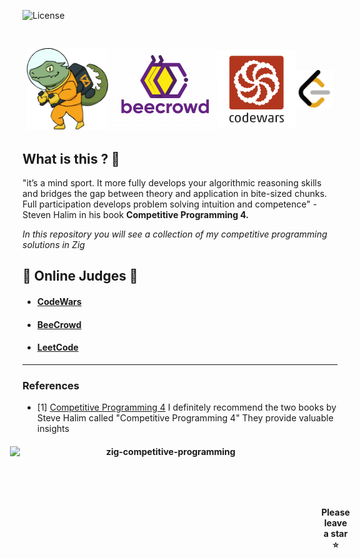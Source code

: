 ![License](https://img.shields.io/badge/Code%20License-MIT-blue.svg)

<h1 align="center" style="display:flex; flex-direction: row; justify-content: center; align-items: center">

<img src="img/zig.png" height="130" align="center" alt="Zig" title="The Zig Programming Language">
<img src="img/beecrowd.webp" height="140" align="center" alt="Beecrowd" title="Beecrowd">
<img src ="img/codewars.webp" height="125" align="center" alt="codewars" title="CodeWars">
<img src ="img/leetcode.webp" height="60" align="center" alt="leetcode" title="LeetCode">

</h1>

## What is this ? :lizard:

"it’s a mind sport. It more fully develops your algorithmic reasoning skills and bridges the gap between theory and application in bite-sized chunks. Full participation develops problem solving intuition and competence" - Steven Halim in his book **Competitive Programming 4.**

_In this repository you will see a collection of my competitive programming solutions in Zig_

## :balloon: Online Judges :balloon:

- #### [CodeWars](https://codewars.com/)
- #### [BeeCrowd](https://www.beecrowd.com/)
- #### [LeetCode](https://leetcode.com/)

---

### References

- [1] [Competitive Programming 4](https://cpbook.net/) I definitely recommend the two books by Steve Halim called "Competitive Programming 4" They provide valuable insights

<h4 align="center" style="display:flex; flex-direction: row; justify-content: center; align-items: center">

<img src="https://socialify.git.ci/luisbernardinello/zig-competitive-programming/image?font=Raleway&language=1&name=1&owner=1&pattern=Solid&theme=Auto" alt="zig-competitive-programming" width="498" height="270" />

<p>
Please leave a star ⭐
</p>

</h4>
